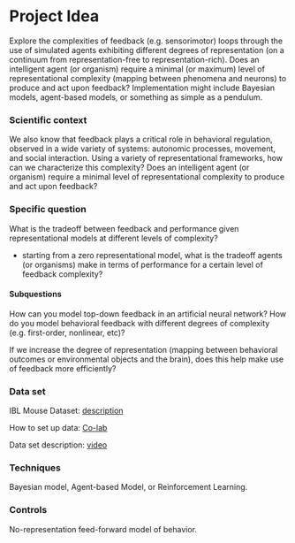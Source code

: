 # Project Idea
Explore the complexities of feedback (e.g. sensorimotor) loops through the use of simulated agents exhibiting different degrees of representation (on a continuum from representation-free to representation-rich). Does an intelligent agent (or organism) require a minimal (or maximum) level of representational complexity (mapping between phenomena and neurons) to produce and act upon feedback? Implementation might include Bayesian models, agent-based models, or something as simple as a pendulum.


### Scientific context 
 We also know that feedback plays a critical role in behavioral regulation, observed in a wide variety of systems: autonomic processes, movement, and social interaction. Using a variety of representational frameworks, how can we characterize this complexity? Does an intelligent agent (or organism) require a minimal level of representational complexity to produce and act upon feedback? 


### Specific question
What is the tradeoff between feedback and performance given representational models at different levels of complexity?

* starting from a zero representational model, what is the tradeoff agents (or organisms) make in terms of performance for a certain level of feedback complexity? 


#### Subquestions
How can you model top-down feedback in an artificial neural network? How do you model behavioral feedback with different degrees of complexity (e.g. first-order, nonlinear, etc)?

If we increase the degree of representation (mapping between behavioral outcomes or environmental objects and the brain), does this help make use of feedback more efficiently? 


### Data set
IBL Mouse Dataset: [description](https://data.internationalbrainlab.org/)

How to set up data: [Co-lab](https://colab.research.google.com/drive/19BTZT1zsduLXdT9GGbVzIw1g3Lt38VfW?usp=sharing)

Data set description: [video](https://www.youtube.com/watch?v=NofrFH8FRZU)


### Techniques
Bayesian model, Agent-based Model, or Reinforcement Learning.


### Controls
No-representation feed-forward model of behavior.

